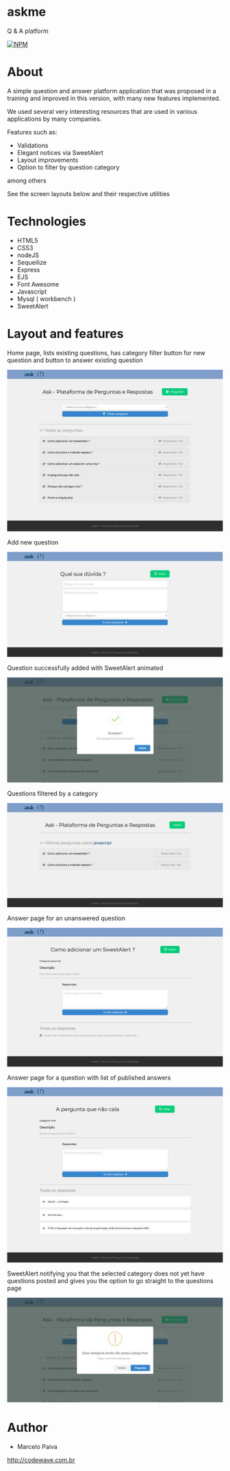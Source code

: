# askme
Q &amp; A platform

[![NPM](https://img.shields.io/npm/l/react)](https://github.com/marcelosurfdev/askme/blob/master/LICENSE)

# About

A simple question and answer platform application that was proposed in a training and improved in this version, with many new features implemented.

We used several very interesting resources that are used in various applications by many companies.

Features such as:
- Validations
- Elegant notices via SweetAlert
- Layout improvements
- Option to filter by question category

among others

See the screen layouts below and their respective utilities

# Technologies

- HTML5
- CSS3
- nodeJS
- Sequeilize
- Express
- EJS
- Font Awesome
- Javascript
- Mysql ( workbench )
- SweetAlert

# Layout and features

Home page, lists existing questions, has category filter button for new question and button to answer existing question

![Screenshot](public/img/01.jpg)

Add new question

![Screenshot](public/img/02.jpg)

Question successfully added with SweetAlert animated

![Screenshot](public/img/03.jpg)

Questions filtered by a category

![Screenshot](public/img/04.jpg)

Answer page for an unanswered question

![Screenshot](public/img/05.jpg)

Answer page for a question with list of published answers

![Screenshot](public/img/06.jpg)

SweetAlert notifying you that the selected category does not yet have questions posted and gives you the option to go straight to the questions page

![Screenshot](public/img/07.jpg)

# Author

- Marcelo Paiva

http://codewave.com.br
